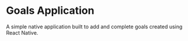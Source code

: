 # Goals Application
A simple native application built to add and complete goals created using React Native.
